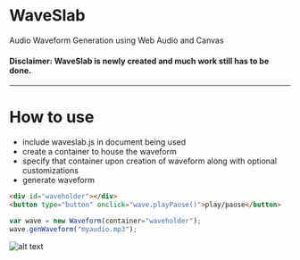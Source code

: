 # WaveSlab
Audio Waveform Generation using Web Audio and Canvas

#### Disclaimer: WaveSlab is newly created and much work still has to be done.

---
# How to use

* include waveslab.js in document being used
* create a container to house the waveform
* specify that container upon creation of waveform along with optional customizations
* generate waveform
```HTML
<div id="waveholder"></div>
<button type="button" onclick="wave.playPause()">play/pause</button>
```


```javascript
var wave = new Waveform(container="waveholder");
wave.genWaveform("myaudio.mp3");
```

![alt text](https://github.com/sdholcomb/WaveSlab/blob/master/assets/waveform.PNG "waveform example")
